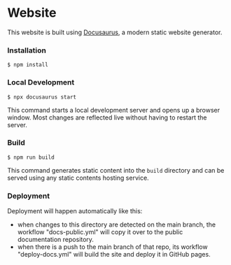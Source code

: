 # Website

This website is built using [Docusaurus](https://docusaurus.io/), a modern static website generator.

### Installation

```
$ npm install
```

### Local Development

```
$ npx docusaurus start
```

This command starts a local development server and opens up a browser window. Most changes are reflected live without having to restart the server.

### Build

```
$ npm run build
```

This command generates static content into the `build` directory and can be served using any static contents hosting service.

### Deployment

Deployment will happen automatically like this:

- when changes to this directory are detected on the main branch, the workflow "docs-public.yml" will copy it over to the public documentation repository.
- when there is a push to the main branch of that repo, its workflow "deploy-docs.yml" will build the site and deploy it in GitHub pages.
